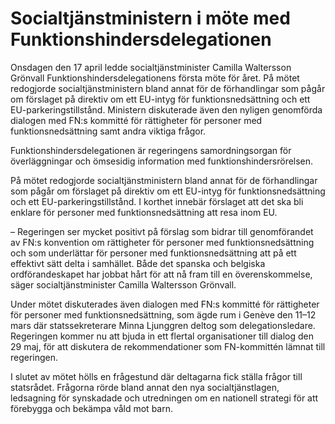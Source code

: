 # Socialtjänstministern i möte med Funktionshindersdelegationen

Onsdagen den 17 april ledde socialtjänstminister Camilla Waltersson Grönvall Funktionshindersdelegationens första möte för året. På mötet redogjorde socialtjänstministern bland annat för de förhandlingar som pågår om förslaget på direktiv om ett EU-intyg för funktionsnedsättning och ett EU-parkeringstillstånd. Ministern diskuterade även den nyligen genomförda dialogen med FN:s kommitté för rättigheter för personer med funktionsnedsättning samt andra viktiga frågor.

Funktionshindersdelegationen är regeringens samordningsorgan för överläggningar och ömsesidig information med funktionshindersrörelsen.

På mötet redogjorde socialtjänstministern bland annat för de förhandlingar som pågår om förslaget på direktiv om ett EU-intyg för funktionsnedsättning och ett EU-parkeringstillstånd. I korthet innebär förslaget att det ska bli enklare för personer med funktionsnedsättning att resa inom EU.

– Regeringen ser mycket positivt på förslag som bidrar till genomförandet av FN:s konvention om rättigheter för personer med funktionsnedsättning och som underlättar för personer med funktionsnedsättning att på ett effektivt sätt delta i samhället. Både det spanska och belgiska ordförandeskapet har jobbat hårt för att nå fram till en överenskommelse, säger socialtjänstminister Camilla Waltersson Grönvall.

Under mötet diskuterades även dialogen med FN:s kommitté för rättigheter för personer med funktionsnedsättning, som ägde rum i Genève den 11–12 mars där statssekreterare Minna Ljunggren deltog som delegationsledare. Regeringen kommer nu att bjuda in ett flertal organisationer till dialog den 29 maj, för att diskutera de rekommendationer som FN-kommittén lämnat till regeringen.

I slutet av mötet hölls en frågestund där deltagarna fick ställa frågor till statsrådet. Frågorna rörde bland annat den nya socialtjänstlagen, ledsagning för synskadade och utredningen om en nationell strategi för att förebygga och bekämpa våld mot barn.
